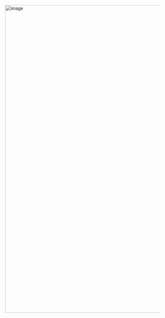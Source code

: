<img width="1000" alt="image" src="https://github.com/CodeByVaishnaviRaut/Python-Basic/assets/160324454/d1a79a02-6858-4b9f-b79f-be4e4fcdca1b">
